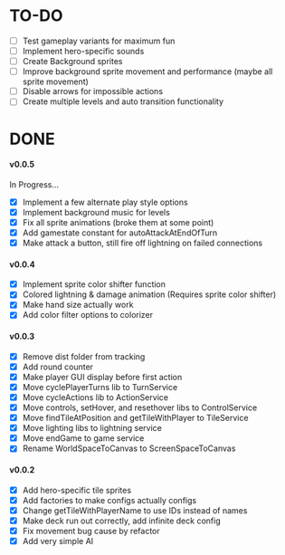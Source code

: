 # TO-DO
- [ ] Test gameplay variants for maximum fun
- [ ] Implement hero-specific sounds
- [ ] Create Background sprites
- [ ] Improve background sprite movement and performance (maybe all sprite movement)
- [ ] Disable arrows for impossible actions
- [ ] Create multiple levels and auto transition functionality

# DONE

#### v0.0.5
In Progress...
- [x] Implement a few alternate play style options
- [x] Implement background music for levels
- [x] Fix all sprite animations (broke them at some point)
- [x] Add gamestate constant for autoAttackAtEndOfTurn
- [x] Make attack a button, still fire off lightning on failed connections

#### v0.0.4
- [x] Implement sprite color shifter function
- [x] Colored lightning & damage animation (Requires sprite color shifter)
- [x] Make hand size actually work
- [X] Add color filter options to colorizer

#### v0.0.3
- [x] Remove dist folder from tracking
- [x] Add round counter
- [x] Make player GUI display before first action
- [x] Move cyclePlayerTurns lib to TurnService
- [x] Move cycleActions lib to ActionService
- [x] Move controls, setHover, and resethover libs to ControlService
- [x] Move findTileAtPosition and getTileWithPlayer to TileService
- [x] Move lighting libs to lightning service
- [x] Move endGame to game service
- [x] Rename WorldSpaceToCanvas to ScreenSpaceToCanvas

#### v0.0.2
- [x] Add hero-specific tile sprites
- [x] Add factories to make configs actually configs
- [x] Change getTileWithPlayerName to use IDs instead of names
- [x] Make deck run out correctly, add infinite deck config
- [x] Fix movement bug cause by refactor
- [x] Add very simple AI
